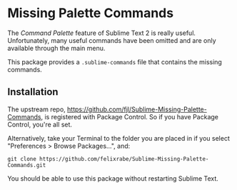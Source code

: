 # Missing Palette Commands

The _Command Palette_ feature of Sublime Text 2 is really useful.
Unfortunately, many useful commands have been omitted and are only
available through the main menu.

This package provides a `.sublime-commands` file that contains
the missing commands.

## Installation

The upstream repo, https://github.com/fjl/Sublime-Missing-Palette-Commands,
is registered with Package Control. So if you have Package Control, you're
all set.

Alternatively, take your Terminal to the folder you are placed in if you
select "Preferences > Browse Packages...", and:

    git clone https://github.com/felixrabe/Sublime-Missing-Palette-Commands.git

You should be able to use this package without restarting Sublime Text.